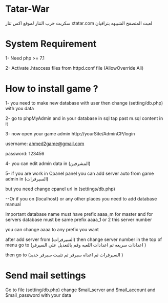 # Tatar-War

سكربت حرب التتار لموقع اكس تتار xtatar.com لعبت المتصفح الشبيهه بترافيان

# System Requirement

1- Need php >= 7.1

2- Activate .htaccess files from httpd.conf file (AllowOverride All)

# How to install game ?

1- you need to make new database with user then change (setting/db.php) with you data

2- go to phpMyAdmin and in your database in sql tap past m.sql content in it

3- now open your game admin http://yourSite/AdminCP/login

username: ahmed2game@gmail.com

password: 123456

4- you can edit admin data in (المشرفين)

5- if you are work in Cpanel panel you can add server auto from game admin in (السيرفرات)

but you need change cpanel url in (settings/db.php)

--Or if you on {localhost} or any other places you need to add database manual

Important database name must have prefix aaaa_m for master and for servers database must be same prefix aaaa_1 or 2 this server number

you can change aaaa to any prefix you want

after add server from (السيرفرات) then change server number in the top of menu go to (اعدادات سريعه ثم اعدادات اللعبه وقم بالتعديل علي السيرفر )

then go to (السيرفرات ثم اعداة سيرفر ثم تثبيت سيرفر جديد )

# Send mail settings

Go to file (setting/db.php) change $mail_server and $mail_account and \$mail_password with your data
